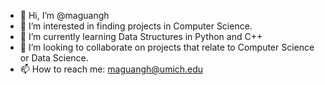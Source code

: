 - 👋 Hi, I’m @maguangh
- 👀 I’m interested in finding projects in Computer Science. 
- 🌱 I’m currently learning Data Structures in Python and C++
- 💞️ I’m looking to collaborate on projects that relate to Computer Science or Data Science.
- 📫 How to reach me: maguangh@umich.edu
<!---
maguangh/maguangh is a ✨ special ✨ repository because its `README.md` (this file) appears on your GitHub profile.
You can click the Preview link to take a look at your changes.
--->
